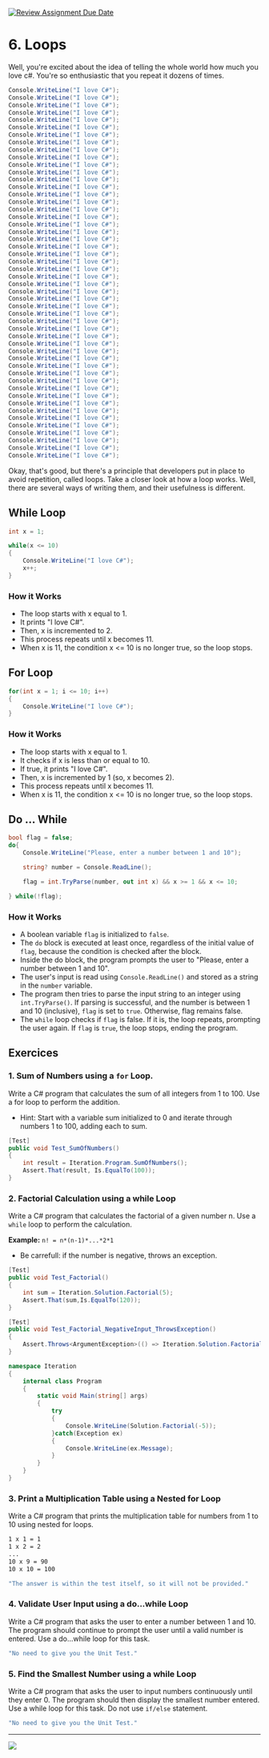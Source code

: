 [![Review Assignment Due Date](https://classroom.github.com/assets/deadline-readme-button-22041afd0340ce965d47ae6ef1cefeee28c7c493a6346c4f15d667ab976d596c.svg)](https://classroom.github.com/a/YZxyITqd)
# 6. Loops

Well, you're excited about the idea of telling the whole world how much you love c#. You're so enthusiastic that you repeat it dozens of times.

```csharp
Console.WriteLine("I love C#");
Console.WriteLine("I love C#");
Console.WriteLine("I love C#");
Console.WriteLine("I love C#");
Console.WriteLine("I love C#");
Console.WriteLine("I love C#");
Console.WriteLine("I love C#");
Console.WriteLine("I love C#");
Console.WriteLine("I love C#");
Console.WriteLine("I love C#");
Console.WriteLine("I love C#");
Console.WriteLine("I love C#");
Console.WriteLine("I love C#");
Console.WriteLine("I love C#");
Console.WriteLine("I love C#");
Console.WriteLine("I love C#");
Console.WriteLine("I love C#");
Console.WriteLine("I love C#");
Console.WriteLine("I love C#");
Console.WriteLine("I love C#");
Console.WriteLine("I love C#");
Console.WriteLine("I love C#");
Console.WriteLine("I love C#");
Console.WriteLine("I love C#");
Console.WriteLine("I love C#");
Console.WriteLine("I love C#");
Console.WriteLine("I love C#");
Console.WriteLine("I love C#");
Console.WriteLine("I love C#");
Console.WriteLine("I love C#");
Console.WriteLine("I love C#");
Console.WriteLine("I love C#");
Console.WriteLine("I love C#");
Console.WriteLine("I love C#");
Console.WriteLine("I love C#");
Console.WriteLine("I love C#");
Console.WriteLine("I love C#");
Console.WriteLine("I love C#");
Console.WriteLine("I love C#");
Console.WriteLine("I love C#");
Console.WriteLine("I love C#");
Console.WriteLine("I love C#");
Console.WriteLine("I love C#");
Console.WriteLine("I love C#");
Console.WriteLine("I love C#");
Console.WriteLine("I love C#");
Console.WriteLine("I love C#");
Console.WriteLine("I love C#");
Console.WriteLine("I love C#");
Console.WriteLine("I love C#");
```

Okay, that's good, but there's a principle that developers put in place to avoid repetition, called loops. Take a closer look at how a loop works. Well, there are several ways of writing them, and their usefulness is different.

## While Loop

```csharp
int x = 1;

while(x <= 10)
{
    Console.WriteLine("I love C#");
    x++;
}
```

### How it Works

- The loop starts with x equal to 1.
- It prints "I love C#".
- Then, x is incremented to 2.
- This process repeats until x becomes 11.
- When x is 11, the condition x <= 10 is no longer true, so the loop stops.

## For Loop

```csharp
for(int x = 1; i <= 10; i++)
{
    Console.WriteLine("I love C#");
}
```

### How it Works

- The loop starts with x equal to 1.
- It checks if x is less than or equal to 10.
- If true, it prints "I love C#".
- Then, x is incremented by 1 (so, x becomes 2).
- This process repeats until x becomes 11.
- When x is 11, the condition x <= 10 is no longer true, so the loop stops.

## Do ... While

```csharp
bool flag = false;
do{
    Console.WriteLine("Please, enter a number between 1 and 10");

    string? number = Console.ReadLine();

    flag = int.TryParse(number, out int x) && x >= 1 && x <= 10;

} while(!flag);
```

### How it Works

- A boolean variable `flag` is initialized to `false`.
- The `do` block is executed at least once, regardless of the initial value of `flag`, because the condition is checked after the block.
- Inside the do block, the program prompts the user to "Please, enter a number between 1 and 10".
- The user's input is read using `Console.ReadLine()` and stored as a string in the `number` variable.
- The program then tries to parse the input string to an integer using `int.TryParse()`. If parsing is successful, and the number is between 1 and 10 (inclusive), `flag` is set to `true`. Otherwise, flag remains false.
- The `while` loop checks if `flag` is false. If it is, the loop repeats, prompting the user again. If `flag` is `true`, the loop stops, ending the program.

## Exercices

### 1. Sum of Numbers using a `for` Loop.

Write a C# program that calculates the sum of all integers from 1 to 100. Use a for loop to perform the addition.

- Hint: Start with a variable sum initialized to 0 and iterate through numbers 1 to 100, adding each to sum.

```csharp
[Test]
public void Test_SumOfNumbers()
{
    int result = Iteration.Program.SumOfNumbers();
    Assert.That(result, Is.EqualTo(100));
}
```

### 2. Factorial Calculation using a while Loop

Write a C# program that calculates the factorial of a given number n. Use a `while` loop to perform the calculation.

**Example:** `n! = n*(n-1)*...*2*1`

- Be carrefull: if the number is negative, throws an exception.

```csharp
[Test]
public void Test_Factorial()
{
    int sum = Iteration.Solution.Factorial(5);
    Assert.That(sum,Is.EqualTo(120));
}

[Test]
public void Test_Factorial_NegativeInput_ThrowsException()
{
    Assert.Throws<ArgumentException>(() => Iteration.Solution.Factorial(-5));
}
```

```csharp
namespace Iteration
{
    internal class Program
    {
        static void Main(string[] args)
        {
            try
            {
                Console.WriteLine(Solution.Factorial(-5));
            }catch(Exception ex)
            {
                Console.WriteLine(ex.Message);
            }
        }
    }
}
```

### 3. Print a Multiplication Table using a Nested for Loop

Write a C# program that prints the multiplication table for numbers from 1 to 10 using nested for loops.

```markdown
1 x 1 = 1
1 x 2 = 2
...
10 x 9 = 90
10 x 10 = 100
```

```csharp
"The answer is within the test itself, so it will not be provided."
```

### 4. Validate User Input using a do...while Loop

Write a C# program that asks the user to enter a number between 1 and 10. The program should continue to prompt the user until a valid number is entered. Use a do...while loop for this task.

```csharp
"No need to give you the Unit Test."
```

### 5. Find the Smallest Number using a while Loop

Write a C# program that asks the user to input numbers continuously until they enter 0. The program should then display the smallest number entered. Use a while loop for this task. Do not use `if/else` statement.

```csharp
"No need to give you the Unit Test."
```

---

![](https://media.tenor.com/Xk5vnzCZBjUAAAAM/loop.gif)
